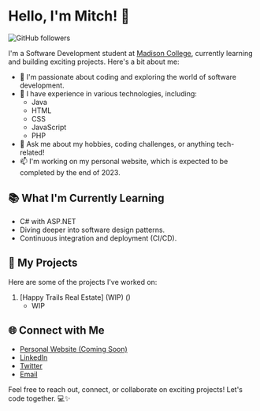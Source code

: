 # Hello, I'm Mitch! 👋

![GitHub followers](https://img.shields.io/github/followers/mgunsolus?label=Follow&style=social)

I'm a Software Development student at [Madison College](https://www.madisoncollege.edu/), currently learning and building exciting projects. Here's a bit about me:

- 🔭 I'm passionate about coding and exploring the world of software development.
- 🌱 I have experience in various technologies, including:
  - Java
  - HTML
  - CSS
  - JavaScript
  - PHP
- 💬 Ask me about my hobbies, coding challenges, or anything tech-related!
- 📫 I'm working on my personal website, which is expected to be completed by the end of 2023.

## 📚 What I'm Currently Learning

- C# with ASP.NET
- Diving deeper into software design patterns.
- Continuous integration and deployment (CI/CD).

## 🚀 My Projects

Here are some of the projects I've worked on:

1. [Happy Trails Real Estate] (WIP) ()
   - WIP

## 🌐 Connect with Me

- [Personal Website (Coming Soon)]()
- [LinkedIn](https://www.linkedin.com/in/mitch-gunsolus)
- [Twitter](https://twitter.com/mgunsolus94)
- [Email](mailto:mitch.gunsolus@gmail.com)

Feel free to reach out, connect, or collaborate on exciting projects! Let's code together. 💻✨
